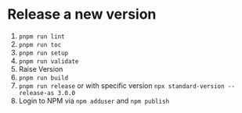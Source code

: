 # Release a new version

1. `pnpm run lint`
1. `pnpm run toc`
1. `pnpm run setup`
1. `pnpm run validate`
1. Raise Version
1. `pnpm run build`
1. `pnpm run release` or with specific version `npx standard-version --release-as 3.0.0`
1. Login to NPM via `npm adduser` and `npm publish`
